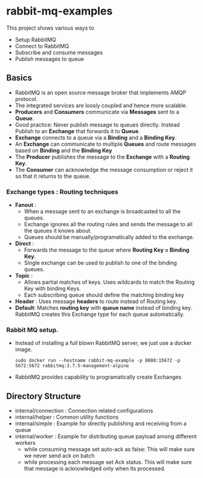 # rabbit-mq-examples
This project shows various ways to 
- Setup RabbitMQ
- Connect to RabbitMQ
- Subscribe and consume messages
- Publish messages to queue

## Basics
- RabbitMQ is an open source message broker that implements AMQP protocol.
- The integrated services are loosly coupled and hence more scalable.
- **Producers** and **Consumers** communicate via **Messages** sent to a **Queue**.
- Good practice: Never publish message to queues directly. Instead Publish to an **Exchange** that forwards it to **Queue**.
- **Exchange** connects to a queue via a **Binding** and a **Binding Key**.
- An **Exchange** can communicate to multiple **Queues** and route messages based on **Binding** and the **Binding Key**
- The **Producer** publishes the message to the **Exchange** with a **Routing Key**. 
- The **Consumer** can acknowledge the message consumption or reject it so that it returns to the queue.

### Exchange types : Routing techniques
- **Fanout** : 
  - When a message sent to an exchange is broadcasted to all the queues. 
  - Exchange ignores all the routing rules and sends the message to all the queues it knows about.
  - Queues should be manually/programatically added to the exchange.
- **Direct** : 
  - Forwards the message to the queue where **Routing Key = Binding Key**.
  - Single exchange can be used to publish to one of the binding queues.
- **Topic** : 
  - Allows partial matches of keys. Uses wildcards to match the Routing Key with binding Keys.
  - Each subscribing queue should define the matching binding key
- **Header** : Uses message **headers** to route instead of Routing key.
- **Default**: Matches **routing key** with **queue name** instead of binding key. RabbitMQ creates this Exchange type for each queue automatically.

### Rabbit MQ setup.
- Instead of installing a full blown RabbitMQ server, we just use a docker image.
  ```
  sudo docker run --hostname rabbit-mq-example -p 8080:15672 -p 5672:5672 rabbitmq:3.7.5-management-alpine
  ```
- RabbitMQ provides capability to programatically create Exchanges


## Directory Structure
- internal/connection : Connection related configurations
- internal/helper : Common utility functions
- internal/simple : Example for directly publishing and receiving from a queue
- internal/worker : Example for distributing queue payload among different workers
  - while consuming message set auto-ack as false: This will make sure we never send ack on batch
  - while processing each message set Ack status. This will make sure that message is acknowledged only when its processed.